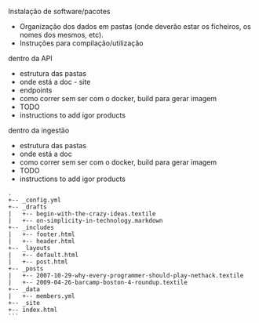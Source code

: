 
 Instalação de software/pacotes
- Organização dos dados em pastas (onde deverão estar os ficheiros, os nomes dos mesmos, etc).
- Instruções para compilação/utilização


dentro da API
- estrutura das pastas
- onde está a doc - site
- endpoints
- como correr sem ser com o docker, build para gerar imagem
- TODO
- instructions to add igor products

dentro da ingestão
- estrutura das pastas
- onde está a doc
- como correr sem ser com o docker, build para gerar imagem
- TODO
- instructions to add igor products


````
.
+-- _config.yml
+-- _drafts
|   +-- begin-with-the-crazy-ideas.textile
|   +-- on-simplicity-in-technology.markdown
+-- _includes
|   +-- footer.html
|   +-- header.html
+-- _layouts
|   +-- default.html
|   +-- post.html
+-- _posts
|   +-- 2007-10-29-why-every-programmer-should-play-nethack.textile
|   +-- 2009-04-26-barcamp-boston-4-roundup.textile
+-- _data
|   +-- members.yml
+-- _site
+-- index.html
```
